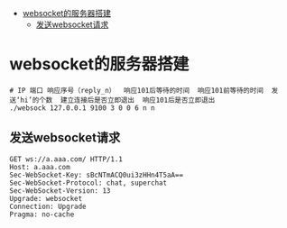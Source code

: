 <!-- TOC -->

- [websocket的服务器搭建](#websocket的服务器搭建)
    - [发送websocket请求](#发送websocket请求)

<!-- /TOC -->

# websocket的服务器搭建

```shell
# IP 端口 响应序号（reply_n）  响应101后等待的时间  响应101前等待的时间  发送‘hi’的个数  建立连接后是否立即退出  响应101后是否立即退出
./websock 127.0.0.1 9100 3 0 0 6 n n
```

## 发送websocket请求

```http
GET ws://a.aaa.com/ HTTP/1.1
Host: a.aaa.com
Sec-WebSocket-Key: sBcNTmACQ0ui3zHHn4T5aA==
Sec-WebSocket-Protocol: chat, superchat
Sec-WebSocket-Version: 13
Upgrade: websocket
Connection: Upgrade
Pragma: no-cache
```
